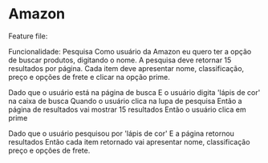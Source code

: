 # Amazon

Feature file:

Funcionalidade: Pesquisa
Como usuário da Amazon eu quero ter a opção de buscar produtos, digitando o nome.
A pesquisa deve retornar 15 resultados por página.
Cada item deve apresentar nome, classificação, preço e opções de frete e clicar na opção prime.

Dado que o usuário está na página de busca
E o usuário digita 'lápis de cor' na caixa de busca
Quando o usuário clica na lupa de pesquisa
Então a página de resultados vai mostrar 15 resultados
Então o usuário clica em prime

Dado que o usuário pesquisou por 'lápis de cor'
E a página retornou resultados
Então cada item retornado vai apresentar nome, classificação preço e opções de frete.
